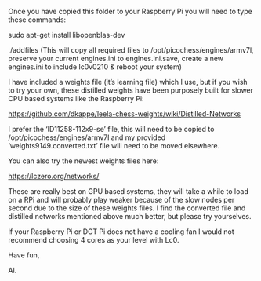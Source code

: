 Once you have copied this folder to your Raspberry Pi you will need to type these commands:
 
sudo apt-get install libopenblas-dev
  
./addfiles     (This will copy all required files to /opt/picochess/engines/armv7l, preserve your current engines.ini to engines.ini.save, create a new engines.ini to include lc0v0210 & reboot your system) 
 
I have included a weights file (it’s learning file) which I use, but if you wish to try your own, these distilled weights have been purposely built for slower CPU based systems like the Raspberry Pi:
  
https://github.com/dkappe/leela-chess-weights/wiki/Distilled-Networks 
 
I prefer the ‘ID11258-112x9-se’ file, this will need to be copied to /opt/picochess/engines/armv7l and my provided ‘weights9149.converted.txt’ file will need to be moved elsewhere.
  
You can also try the newest weights files here: 
 
https://lczero.org/networks/ 
 
These are really best on GPU based systems, they will take a while to load on a RPi and will probably play weaker because of the slow nodes per second due to the size of these weights files. I find the converted file and distilled networks mentioned above much better, but please try yourselves. 
 
If your Raspberry Pi or DGT Pi does not have a cooling fan I would not recommend choosing 4 cores as your level with Lc0. 
 
 
Have fun, 
 
Al.

